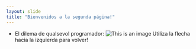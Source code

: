 ```yaml
---
layout: slide
title: "Bienvenidos a la segunda página!"
---
```

- El dilema de qualsevol programador:
![This is an image](https://www.pinterest.es/pin/793337290585506297/)
Utiliza la flecha hacia la izquierda para volver!
